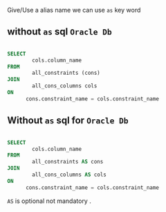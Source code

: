 
Give/Use a alias name we can use `as` key word 
## without `as` sql  `Oracle Db`
``` sql

SELECT
		cols.column_name
FROM 
		all_constraints (cons)
JOIN 
		all_cons_columns cols
ON 
	  cons.constraint_name = cols.constraint_name


```

## Without `as` sql for `Oracle Db`

``` sql

SELECT
		cols.column_name
FROM 
		all_constraints AS cons
JOIN 
		all_cons_columns AS cols
ON 
	  cons.constraint_name = cols.constraint_name

```

`AS` is optional not mandatory .
